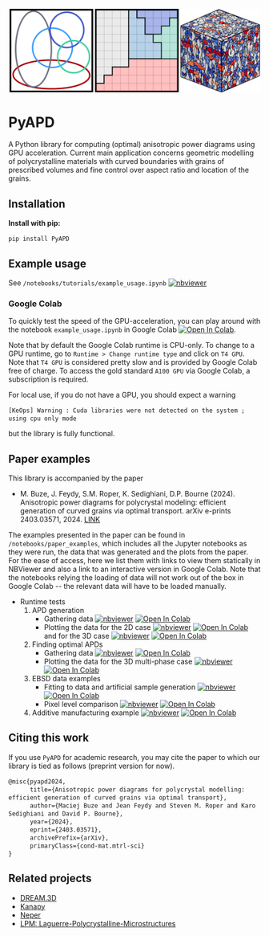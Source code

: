 ![Logo](https://raw.githubusercontent.com/mbuze/PyAPD/main/logo/logo.png)

# PyAPD	

A Python library for computing (optimal) anisotropic power diagrams using GPU acceleration. Current main application concerns geometric modelling of polycrystalline materials with curved boundaries with grains of prescribed volumes and fine control over aspect ratio and location of the grains.

## Installation

__Install with pip:__

    pip install PyAPD

## Example usage
See `/notebooks/tutorials/example_usage.ipynb`  [![nbviewer](https://raw.githubusercontent.com/jupyter/design/master/logos/Badges/nbviewer_badge.svg)](https://nbviewer.org/github/mbuze/PyAPD/blob/main/notebooks/tutorials/example_usage.ipynb?flush_cache=true)

### Google Colab

To quickly test the speed of the GPU-acceleration, you can play around with the notebook `example_usage.ipynb` in Google Colab [![Open In Colab](https://colab.research.google.com/assets/colab-badge.svg)](https://colab.research.google.com/github/mbuze/PyAPD/blob/main/notebooks/tutorials/example_usage.ipynb). 

Note that by default the Google Colab runtime is CPU-only. To change to a GPU runtime, go to `Runtime > Change runtime type` and click on `T4 GPU`. Note that `T4 GPU` is considered pretty slow and is provided by Google Colab free of charge. To access the gold standard `A100 GPU` via Google Colab, a subscription is required.

For local use, if you do not have a GPU, you should expect a warning 
```
[KeOps] Warning : Cuda libraries were not detected on the system ; using cpu only mode
```
but the library is fully functional. 

## Paper examples

This library is accompanied by the paper  

- M. Buze, J. Feydy, S.M. Roper, K. Sedighiani, D.P. Bourne (2024). Anisotropic power diagrams for polycrystal modeling: efficient generation of curved grains via optimal transport. arXiv e-prints 2403.03571, 2024. [LINK](https://arxiv.org/abs/2403.03571)

The examples presented in the paper can be found in `/notebooks/paper_examples`, which includes all the Jupyter notebooks as they were run, the data that was generated and the plots from the paper. For the ease of access, here we list them with links to view them statically in NBViewer and also a link to an interactive version in Google Colab. Note that the notebooks relying the loading of data will not work out of the box in Google Colab -- the relevant data will have to be loaded manually. 
- Runtime tests
	1. APD generation
		- Gathering data   [![nbviewer](https://raw.githubusercontent.com/jupyter/design/master/logos/Badges/nbviewer_badge.svg)](https://nbviewer.org/github/mbuze/PyAPD/blob/main/notebooks/paper_examples/runtime_tests/apd_generation/gather_data_apd_gen.ipynb?flush_cache=true) [![Open In Colab](https://colab.research.google.com/assets/colab-badge.svg)](https://colab.research.google.com/github/mbuze/PyAPD/blob/main/notebooks/paper_examples/runtime_tests/apd_generation/gather_data_apd_gen.ipynb) 
		- Plotting the data for the 2D case [![nbviewer](https://raw.githubusercontent.com/jupyter/design/master/logos/Badges/nbviewer_badge.svg)](https://nbviewer.org/github/mbuze/PyAPD/blob/main/notebooks/paper_examples/runtime_tests/apd_generation/plot_data_apd_gen2D.ipynb?flush_cache=true) [![Open In Colab](https://colab.research.google.com/assets/colab-badge.svg)](https://colab.research.google.com/github/mbuze/PyAPD/blob/main/notebooks/paper_examples/runtime_tests/apd_generation/plot_data_apd_gen2D.ipynb) and for the 3D case [![nbviewer](https://raw.githubusercontent.com/jupyter/design/master/logos/Badges/nbviewer_badge.svg)](https://nbviewer.org/github/mbuze/PyAPD/blob/main/notebooks/paper_examples/runtime_tests/apd_generation/plot_data_apd_gen3D.ipynb?flush_cache=true) [![Open In Colab](https://colab.research.google.com/assets/colab-badge.svg)](https://colab.research.google.com/github/mbuze/PyAPD/blob/main/notebooks/paper_examples/runtime_tests/apd_generation/plot_data_apd_gen3D.ipynb)
	2. Finding optimal APDs
		- Gathering data [![nbviewer](https://raw.githubusercontent.com/jupyter/design/master/logos/Badges/nbviewer_badge.svg)](https://nbviewer.org/github/mbuze/PyAPD/blob/main/notebooks/paper_examples/runtime_tests/finding_optimal_apd/gather_optimal_apd.ipynb?flush_cache=true) [![Open In Colab](https://colab.research.google.com/assets/colab-badge.svg)](https://colab.research.google.com/github/mbuze/PyAPD/blob/main/notebooks/paper_examples/runtime_tests/finding_optimal_apd/gather_optimal_apd.ipynb)
		- Plotting the data for the 3D multi-phase case [![nbviewer](https://raw.githubusercontent.com/jupyter/design/master/logos/Badges/nbviewer_badge.svg)](https://nbviewer.org/github/mbuze/PyAPD/blob/main/notebooks/paper_examples/runtime_tests/finding_optimal_apd/plot_optimal_apd.ipynb?flush_cache=true) [![Open In Colab](https://colab.research.google.com/assets/colab-badge.svg)](https://colab.research.google.com/github/mbuze/PyAPD/blob/main/notebooks/paper_examples/runtime_tests/finding_optimal_apd/plot_optimal_apd.ipynb)
	3. EBSD data examples
		- Fitting to data and artificial sample generation [![nbviewer](https://raw.githubusercontent.com/jupyter/design/master/logos/Badges/nbviewer_badge.svg)](https://nbviewer.org/github/mbuze/PyAPD/blob/main/notebooks/paper_examples/ebsd_examples/fitting_and_artificial_apd/EBSD_examples1.ipynb?flush_cache=true) [![Open In Colab](https://colab.research.google.com/assets/colab-badge.svg)](https://colab.research.google.com/github/mbuze/PyAPD/blob/main/notebooks/paper_examples/ebsd_examples/fitting_and_artificial_apd/EBSD_examples1.ipynb)
		- Pixel level comparison [![nbviewer](https://raw.githubusercontent.com/jupyter/design/master/logos/Badges/nbviewer_badge.svg)](https://nbviewer.org/github/mbuze/PyAPD/blob/main/notebooks/paper_examples/ebsd_examples/pixel_level_comparison/EBSD_example_pixel_data.ipynb?flush_cache=true) [![Open In Colab](https://colab.research.google.com/assets/colab-badge.svg)](https://colab.research.google.com/github/mbuze/PyAPD/blob/main/notebooks/paper_examples/ebsd_examples/pixel_level_comparison/EBSD_example_pixel_data.ipynb)
	4. Additive manufacturing example [![nbviewer](https://raw.githubusercontent.com/jupyter/design/master/logos/Badges/nbviewer_badge.svg)](https://nbviewer.org/github/mbuze/PyAPD/blob/main/notebooks/paper_examples/AM_example/AM_example.ipynb?flush_cache=true) [![Open In Colab](https://colab.research.google.com/assets/colab-badge.svg)](https://colab.research.google.com/github/mbuze/PyAPD/blob/main/notebooks/paper_examples/AM_example/AM_example.ipynb)


## Citing this work

If you use `PyAPD` for academic research, you may cite the paper to which our library is tied as follows (preprint version for now).
```
@misc{pyapd2024,
      title={Anisotropic power diagrams for polycrystal modelling: efficient generation of curved grains via optimal transport}, 
      author={Maciej Buze and Jean Feydy and Steven M. Roper and Karo Sedighiani and David P. Bourne},
      year={2024},
      eprint={2403.03571},
      archivePrefix={arXiv},
      primaryClass={cond-mat.mtrl-sci}
}
```

## Related projects

* [DREAM.3D](https://github.com/BlueQuartzSoftware/DREAM3D)
* [Kanapy](https://github.com/ICAMS/Kanapy)
* [Neper](https://github.com/neperfepx/neper)
* [LPM: Laguerre-Polycrystalline-Microstructures](https://github.com/DPBourne/Laguerre-Polycrystalline-Microstructures)

